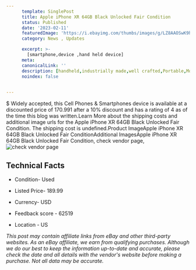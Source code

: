 ```yaml
---
      template: SinglePost
      title: Apple iPhone XR 64GB Black Unlocked Fair Condition
      status: Published
      date: '2023-02-11'
      featuredImage: 'https://i.ebayimg.com/thumbs/images/g/LZ8AAOSwK9heMgi9/s-l225.jpg'
      category: News , Updates

      excerpt: >-
        [smartphone,device ,hand held device]
      meta:
      canonicalLink: ''
      description: [handheld,industrially made,well crafted,Portable,Mobile,Compact,Convenient,Lightweight,Maneuverable,Man-portable,Miniature,Carriable,Hand-held,Light,Holdable,Transportable,Mobile device,Pocket-sized,On-the-go,Wireless,Cordless,Compact size,Convenient size, smartphone,device ,hand held device]
      noindex: false

        
---
```

$
    Widely accepted, this Cell Phones & Smartphones device is available at a discounted price of 170.991 after a 10% discount and has a rating of 4 as of the time this blog was written.Learn More about the shipping costs and additional image urls for the Apple iPhone XR 64GB Black Unlocked Fair Condition. The shipping cost is undefined.Product ImageApple iPhone XR 64GB Black Unlocked Fair ConditionAdditional ImagesApple iPhone XR 64GB Black Unlocked Fair Condition, check vendor page, ![check vendor page](https://origin-galleryplus.ebayimg.com/ws/web/283761987247_2_0_1/225x225.jpg,https://origin-galleryplus.ebayimg.com/ws/web/283761987247_3_0_1/225x225.jpg,https://origin-galleryplus.ebayimg.com/ws/web/283761987247_4_0_1/225x225.jpg,https://origin-galleryplus.ebayimg.com/ws/web/283761987247_5_0_1/225x225.jpg,https://origin-galleryplus.ebayimg.com/ws/web/283761987247_6_0_1/225x225.jpg,https://origin-galleryplus.ebayimg.com/ws/web/283761987247_7_0_1/225x225.jpg,https://origin-galleryplus.ebayimg.com/ws/web/283761987247_8_0_1/225x225.jpg,https://origin-galleryplus.ebayimg.com/ws/web/283761987247_9_0_1/225x225.jpg)
    
    

 ## Technical Facts 



     
      

 - Condition- Used 


      

 - Listed Price- 189.99 


      

 - Currency- USD 


      

 - Feedback score - 62519 


      

 - Location - US 


      
      

 *_This post may contain affiliate links from eBay and other third-party websites. As an eBay affiliate, we earn from qualifying purchases. Although we do our best to keep the information up-to-date and accurate, please check the date and all details with the vendor's website before making a purchase. Not all data may be accurate._*



    
    
    
    
    